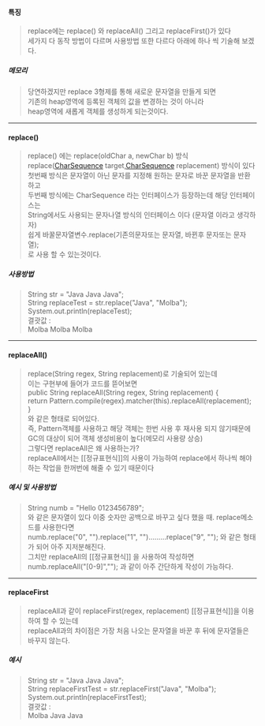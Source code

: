 #### 특징
> replace에는 replace() 와 replaceAll() 그리고 replaceFirst()가 있다  
> 세가지 다 동작 방법이 다르며 사용방법 또한 다르다 아래에 하나 씩 기술해 보겠다.  

##### 메모리
> 당연하겠지만 replace 3형제를 통해 새로운 문자열을 만들게 되면  
> 기존의 heap영역에 등록된 객체의 값을 변경하는 것이 아니라  
> heap영역에 새롭게 객체를 생성하게 되는것이다.


---
#### replace()
> replace() 에는  replace(oldChar a, newChar b) 방식  
> replace([CharSequence](https://docs.oracle.com/javase/8/docs/api/java/lang/CharSequence.html "interface in java.lang") target,[CharSequence](https://docs.oracle.com/javase/8/docs/api/java/lang/CharSequence.html "interface in java.lang") replacement) 방식이 있다  
> 첫번째 방식은 문자열이 아닌 문자를 지정해 원하는 문자로 바꾼 문자열을 반환하고  
> 두번째 방식에는 CharSequence 라는 인터페이스가 등장하는데 해당 인터페이스는  
> String에서도 사용되는 문자나열 방식의 인터페이스 이다 (문자열 이라고 생각하자)  
> 쉽게 바꿀문자열변수.replace(기존의문자또는 문자열, 바뀐후 문자또는 문자열);  
> 로 사용 할 수 있는것이다.

##### 사용방법
>String str = "Java Java Java";  
>String replaceTest = str.replace("Java", "Molba");  
>System.out.println(replaceTest);  
>결괏값 :  
>Molba Molba Molba

---
#### replaceAll()
> replace(String regex, String replacement)로 기술되어 있는데  
> 이는 구현부에 들어가 코드를 뜯어보면  
> public String replaceAll(String regex, String replacement) {  
> return Pattern.compile(regex).matcher(this).replaceAll(replacement);  
> }  
> 와 같은 형태로 되어있다.  
> 즉, Pattern객체를 사용하고 해당 객체는 한번 사용 후 재사용 되지 않기때문에  
> GC의 대상이 되어 객체 생성비용이 높다(메모리 사용량 상승)  
> 그렇다면 replaceAll은 왜 사용하는가?  
> replaceAll에서는 [[정규표현식]]의 사용이 가능하여 replace에서 하나씩 해야하는 작업을 한꺼번에 해줄 수 있기 때문이다

##### 예시 및 사용방법
>String numb = "Hello 0123456789";  
>와 같은 문자열이 있다 이중 숫자만 공백으로 바꾸고 싶다 했을 때. replace메소드를 사용한다면  
>numb.replace("0", "").replace("1", "").........replace("9", ""); 와 같은 형태가 되어 아주 지저분해진다.  
>그치만 replaceAll의 [[정규표현식]] 을 사용하여 작성하면  
>numb.replaceAll("\[0-9]",""); 과 같이 아주 간단하게 작성이 가능하다.

---

#### replaceFirst
> replaceAll과 같이 replaceFirst(regex, replacement) [[정규표현식]]을 이용하여 할 수 있는데  
> replaceAll과의 차이점은 가장 처음 나오는 문자열을 바꾼 후 뒤에 문자열들은 바꾸지 않는다.  

##### 예시
>String str = "Java Java Java";  
>String replaceFirstTest = str.replaceFirst("Java", "Molba");  
>System.out.println(replaceFirstTest);  
>결괏값 :  
>Molba Java Java
